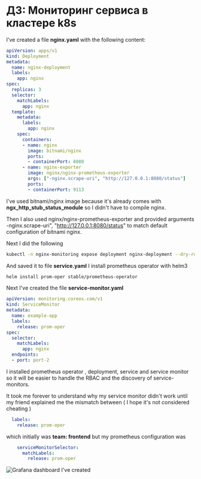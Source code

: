 
# ДЗ: Мониторинг сервиса в кластере k8s

  

I've created a file **nginx.yaml** with the following content:
```yaml
apiVersion: apps/v1
kind: Deployment
metadata:
  name: nginx-deployment
  labels:
    app: nginx
spec:
  replicas: 3
  selector:
    matchLabels:
      app: nginx
  template:
    metadata:
      labels:
        app: nginx
    spec:
      containers:
      - name: nginx
        image: bitnami/nginx
        ports:
        - containerPort: 8080
      - name: nginx-exporter
        image: nginx/nginx-prometheus-exporter
        args: ["-nginx.scrape-uri", "http://127.0.0.1:8080/status"]
        ports:
        - containerPort: 9113
```
I've used bitnami/nginx image because it's already comes with **ngx_http_stub_status_module** so I didn't have to compile nginx.

Then I also used nginx/nginx-prometheus-exporter and provided arguments -nginx.scrape-uri", "http://127.0.0.1:8080/status" to match default configuration of bitnami nginx.

Next I did the following
```bash
kubectl -n nginx-monitoring expose deployment nginx-deployment --dry-run=client -o yaml
```
And saved it to file **service.yaml**
I install prometheus operator with helm3
```bash
helm install prom-oper stable/prometheus-operator
```

Next I've created the file **service-monitor.yaml**
```yaml
apiVersion: monitoring.coreos.com/v1
kind: ServiceMonitor
metadata:
  name: example-app
  labels:
    release: prom-oper
spec:
  selector:
    matchLabels:
      app: nginx
  endpoints:
  - port: port-2
```
I installed prometheus operator , deployment, service and service monitor so it will be easier to handle the RBAC and the discovery of service-monitors.

It took me forever to understand why my service monitor didn't work until my friend explained me the mismatch between  ( I hope it's not considered cheating )
```yaml
  labels:
    release: prom-oper
```

which initially was **team: frontend**
but my prometheus configuration was 
```yaml
    serviceMonitorSelector:
      matchLabels:
        release: prom-oper
```

![ Grafana dashboard I've created ](https://i.ibb.co/BwMdpvx/Screen-Shot-2020-06-10-at-19-57-23.png)